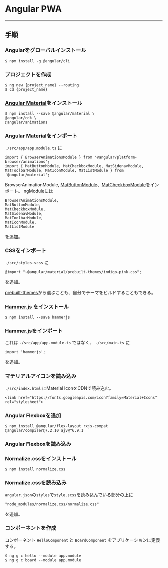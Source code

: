# Angular PWA

---

## 手順
### Angularをグローバルインストール

```
$ npm install -g @angular/cli
```

### プロジェクトを作成

```
$ ng new {project_name} --routing
$ cd {project_name}
```

###  [Angular Material](https://material.angular.io/)をインストール

```
$ npm install --save @angular/material \
@angular/cdk \
@angular/animations
```

### Angular Materialをインポート

`./src/app/app.module.ts` に

```
import { BrowserAnimationsModule } from '@angular/platform-browser/animations';
import { MatButtonModule, MatCheckboxModule, MatSidenavModule, MatToolbarModule, MatIconModule, MatListModule } from '@angular/material';
```

BrowserAnimationModule,
[MatButtonModule](https://material.angular.io/components/button/overview)、[MatCheckboxModule](https://material.angular.io/components/checkbox/overview)をインポート。
ngModuleには

```
BrowserAnimationsModule,
MatButtonModule,
MatCheckboxModule,
MatSidenavModule,
MatToolbarModule,
MatIconModule,
MatListModule
```

を追加。

### CSSをインポート

`./src/styles.scss` に
```
@import "~@angular/material/prebuilt-themes/indigo-pink.css";
```

を追加。

[prebuilt-themes](https://material.angular.io/guide/theming#defining-a-custom-theme)から選ぶことも、自分でテーマをビルドすることもできる。

### [Hammer.js](http://hammerjs.github.io/) をインストール

```
$ npm install --save hammerjs
```

### Hammer.jsをインポート

これは `./src/app/app.module.ts` ではなく、 `./src/main.ts` に

```
import 'hammerjs';
```

を追加。

### マテリアルアイコンを読み込み

`./src/index.html` にMaterial IconをCDNで読み込む。

```:CSS
<link href="https://fonts.googleapis.com/icon?family=Material+Icons" rel="stylesheet">
```

### Angular Flexboxを追加

```
$ npm install @angular/flex-layout rxjs-compat @angular/compiler@7.2.10 ajv@^6.9.1
```

### Angular Flexboxを読み込み

### Normalize.cssをインストール

```
$ npm install normalize.css
```

### Normalize.cssを読み込み
`angular.json`の`styles`で`style.scss`を読み込んでいる部分の上に

```
"node_modules/normalize.css/normalize.css"
```
を追加。


### コンポーネントを作成

コンポーネント `HelloComponent` と `BoardComponent` をアプリケーションに定義する。

```
$ ng g c hello --module app.module
$ ng g c board --module app.module
```